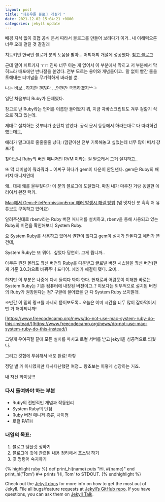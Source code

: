 ```yaml
---
layout: post
title: "좌충우돌 블로그 개설기 "
date: 2021-12-02 15:04:21 +0800
categories: jekyll update
---
```


배경 지식 없이 깃헙 공식 문서 따라서 블로그를 만들어 보려다가 이거.. 내 이해력으론 너무 오래 걸릴 것 같길래

치트키인 한국인 블로거 분의 도움을 받아... 어찌저찌 개설에 성공했다. [참고 블로그](https://zeddios.tistory.com/1222)

근데 말이 치트키지 ㅜㅠ 진짜 너무 아는 게 없어서 이 부분에서 막히고 저 부분에서 막히느라 배포에만 반나절을 쏟았다. 전부 모르는 용어와 개념들이고.. 말 없이 빨간 줄을 토해내는 터미널을 무기력하게 바라볼 뿐.

나는 바보.. 하지만 괜찮다 ...언젠간 극복하겠지^^ㅋ

일단 처음부터 Ruby가 문제였다.

참고로 난 Ruby라는 언어를 이름만 들어봤지 뭐, 지금 자바스크립트도 겨우 겉핥기 식으로 하고 있는데.

제대로 설치하는 것부터가 순탄치 않았다. 공식 문서 등등에서 하라는대로 다 따라하긴 했는데도,

에러가 말그대로 줄줄줄줄 났다; (맘같아선 전부 기록해놓고 싶었는데 너무 많이 떠서 걍 포기)

찾아보니 Ruby의 버전 매니저인 RVM 이라는 걸 받으래서 그거 설치하고..

또 막 터미널이 뭐라뭐라... 어쩌구 하다가 gem이 다운이 안된댄다. gem은 Ruby의 패키지 매니저인데

왜.. 대체 왜를 울부짖다가 이 분의 블로그에 도달했다. 마침 내가 마주친 거랑 동일한 에러여서 완전 럭키.

[Mac에서 Gem::FilePermissionError 에러 발생시 해결 방법](https://jojoldu.tistory.com/288) (넘 멋지신 분 흑흑 저 유튜브도 구독하고 있어요)

알려주신대로 rbenv라는 Ruby 버전 매니저를 설치하고, rbenv을 통해 사용되고 있는 Ruby의 버전을 확인해보니 System Ruby.

요 System Ruby를 사용하고 있어서 권한이 없다고 gem이 설치가 안된다고 에러가 뜬건데,

System Ruby는 또 뭐야.. 싶었다 당연히. 그게 뭡니까..

아무튼 뭔진 몰라도 최신 버전의 Ruby를 다운받고 글로벌 버전 시스템을 최신 버전(현재 기준 3.0.3)으로 바꿔주니 드디어. 에러가 해결이 됐다. 오예..

하지만 이 부분은 나중에 다시 들여다 봐야 한다. 현재로써 어렴풋이 이해한 바로는 System Ruby는 기존 컴퓨터에 내장된 버전이고..? 이보다는 외부적으로 설치된 버전의 Ruby가 권장된다는 점? 구글에 물어봤을 땐 다 System Ruby 쓰지말래.

조만간 이 밑의 링크를 자세히 뜯어보도록.. 오늘은 이미 시간을 너무 많이 잡아먹어서 딴 거 해야되니까!

[https://www.freecodecamp.org/news/do-not-use-mac-system-ruby-do-this-instead/](https://www.freecodecamp.org/news/do-not-use-mac-system-ruby-do-this-instead/)

그렇게 우여곡절 끝에 모든 설치를 마치고 로컬 서버를 받고 jekyll을 성공적으로 띄웠다.

그리고 깃헙에 푸쉬해서 배포 완료! 하핳

정말 별 거 아니였지만 다사다난했던 여정... 왕초보는 이렇게 성장하는 거죠.

내 자신 화이팅!!!

### 다시 들여봐야 하는 부분

- Ruby의 전반적인 개념과 작동원리
- System Ruby의 단점
- Ruby 버전 매니저 종류, 차이점
- 로컬 PATH

### 내일의 목표:

1. 블로그 템플릿 정하기
2. 블로그에 깃에 관련된 내용 정리해서 포스팅 하기
3. 깃 명령어 숙지하기

{% highlight ruby %}
def print_hi(name)
puts "Hi, #{name}"
end
print_hi('Tom')
#=> prints 'Hi, Tom' to STDOUT.
{% endhighlight %}

Check out the [Jekyll docs][jekyll-docs] for more info on how to get the most out of Jekyll. File all bugs/feature requests at [Jekyll’s GitHub repo][jekyll-gh]. If you have questions, you can ask them on [Jekyll Talk][jekyll-talk].

[jekyll-docs]: https://jekyllrb.com/docs/home
[jekyll-gh]: https://github.com/jekyll/jekyll
[jekyll-talk]: https://talk.jekyllrb.com/

